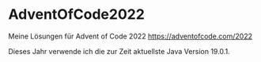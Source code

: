 # AdventOfCode2022
Meine Lösungen für Advent of Code 2022 https://adventofcode.com/2022

Dieses Jahr verwende ich die zur Zeit aktuellste Java Version 19.0.1.